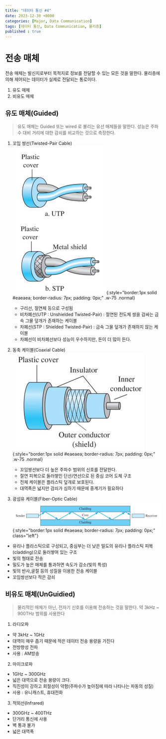 ```yaml
---
title: "데이터 통신 #4"
date: 2023-12-30 +0000
categories: [Major, Data Communication]
tags: [데이터 통신, Data Communication, 물리층]
published : true
---
```


# 전송 매체
전송 매체는 발신지로부터 목적지로 정보를 전달할 수 있는 모든 것을 말한다. 물리층에 의해 제어되는 데이터가 실제로 전달되는 통로이다. <br>

1. 유도 매체
2. 비유도 매체

## 유도 매체(Guided)
> 유도 매체는 Guided 또는 wired 로 불리는 유선 매체들을 말한다. 성능은 주파수 대비 거리에 대한 감쇠를 비교하는 것으로 측정한다.

1. 꼬임 쌍선(Twisted-Pair Cable)
    ![Desktop View](/assets/img/major-dc/011.png){:style="border:1px solid #eaeaea; border-radius: 7px; padding: 0px;" .w-75 .normal}

    - 구리선, 절연체 등으로 구성됨
    - 비차폐선(UTP : Unshielded Twisted-Pair) : 절연된 전도체 쌍을 감싸는 금속 그물 덮개가 존재하는 케이블
    - 차폐선(STP : Shielded Twisted-Pair) : 금속 그물 덮개가 존재하지 않는 케이블
    - 차폐선이 비차폐선보다 성능이 우수하지만, 돈이 더 많이 든다.



2. 동축 케이블(Coaxial Cable)
    ![Desktop View](/assets/img/major-dc/012.png){:style="border:1px solid #eaeaea; border-radius: 7px; padding: 0px;" .w-75 .normal}

    - 꼬임쌍선보다 더 높은 주파수 범위의 신호를 전달한다.
    - 절연 피복으로 둘러쌓인 단선/연선으로 된 중심 코어 도체 구조
    - 전체 케이블은 플라스틱 덮개로 보호된다.
    - 대역폭은 넓지만 감쇠가 심하기 때문에 중계기가 필요하다

3. 광섬유 케이블(Fiber-Optic Cable)
![Desktop View](/assets/img/major-dc/013.png){:style="border:1px solid #eaeaea; border-radius: 7px; padding: 0px;" class="left"}
- 유리나 플라스틱으로 구성되고, 중심부는 더 낮은 밀도의 유리나 플라스틱 피복(cladding)으로 둘러쌓여 있는 구조
- 빛의 형태로 전송
- 밀도가 높은 매체를 통과하면 속도가 감소(빛의 특성)
- 빛의 반사,굴절 등의 성질을 이용한 전송 케이블
- 꼬임쌍선보다 적은 감쇠


## 비유도 매체(UnGuidied)
> 물리적인 매체가 아닌, 전자기 신호를 이용해 전송하는 것을 말한다. 약 3kHz ~ 900THz 범위를 사용한다

1. 라디오파 
- 약 3kHz ~ 1GHz
- 대역이 매우 좁기 때문에 적은 데이터 전송 용량을 가진다
- 전방향성 전파 
- 사용 : AM방송

2. 마이크로파
- 1GHz ~ 300GHz 
- 넓은 대역으로 전송 용량이 크다.
- 직진성이 강하고 회절성이 약함(주파수가 높아짐에 따라 나타나는 파동의 성질)
- 사용 : 유니캐스트, 휴대전화

3. 적외선(Infrared)
- 300GHz ~ 400THz
- 단거리 통신에 사용
- 벽 통과 불가
- 넓은 대역폭
